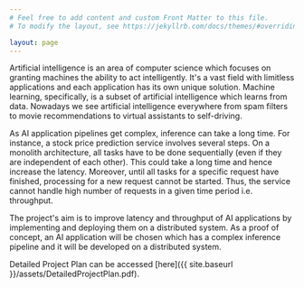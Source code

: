 ```yaml
---
# Feel free to add content and custom Front Matter to this file.
# To modify the layout, see https://jekyllrb.com/docs/themes/#overriding-theme-defaults

layout: page
---
```


Artificial intelligence is an area of computer science which focuses on granting machines the ability to act intelligently. It's a vast field with limitless applications and each application has its own unique solution. Machine learning, specifically, is a subset of artificial intelligence which learns from data. Nowadays we see artificial intelligence everywhere from spam filters to movie recommendations to virtual assistants to self-driving.

As AI application pipelines get complex, inference can take a long time. For instance, a stock price prediction service involves several steps. On a monolith architecture, all tasks have to be done sequentially (even if they are independent of each other). This could take a long time and hence increase the latency. Moreover, until all tasks for a specific request have finished, processing for a new request cannot be started. Thus, the service cannot handle high number of requests in a given time period i.e. throughput.

The project's aim is to improve latency and throughput of AI applications by implementing and deploying them on a distributed system. As a proof of concept, an AI application will be chosen which has a complex inference pipeline and it will be developed on a distributed system.

Detailed Project Plan can be accessed [here]({{ site.baseurl }}/assets/DetailedProjectPlan.pdf).

